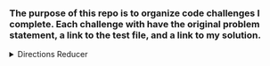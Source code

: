 ### The purpose of this repo is to organize code challenges I complete. Each challenge with have the original problem statement, a link to the test file, and a link to my solution. 

<details>
  <summary>Directions Reducer</summary>
   Problem Statement:
Write a function dirReduc which will take an array of strings and returns an array of strings with the needless directions removed (W<->E or S<->N side by side). 
   [`Tests`](fake link)  
   [`Solution`](https://github.com/takeller/Code-Challenges/blob/main/directions/directions_reducer.js)
</details>
